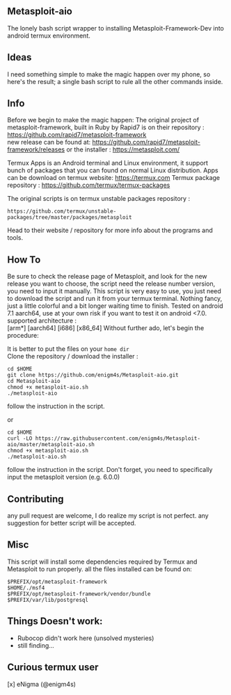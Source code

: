 ## Metasploit-aio
The lonely bash script wrapper to installing Metasploit-Framework-Dev into android termux environment.

## Ideas
I need something simple to make the magic happen over my phone, so here's the result; a single bash script to rule all the other commands inside.

## Info
Before we begin to make the magic happen:
The original project of metasploit-framework, built in Ruby by Rapid7 is on their repository :</br>
https://github.com/rapid7/metasploit-framework</br>
new release can be found at:
https://github.com/rapid7/metasploit-framework/releases
or the installer :
https://metasploit.com/

Termux Apps is an Android terminal and Linux environment, it support bunch of packages that you can found on normal Linux distribution.
Apps can be download on termux website:
https://termux.com
Termux package repository :
https://github.com/termux/termux-packages

The original scripts is on termux unstable packages repository :
```
https://github.com/termux/unstable-packages/tree/master/packages/metasploit
```
Head to their website / repository for more info about the programs and tools.

## How To
Be sure to check the release page of Metasploit, and look for the new release you want to choose,
the script need the release number version, you need to input it manually.
This script is very easy to use, you just need to download the script and run it from your termux terminal.
Nothing fancy, just a little colorful and a bit longer waiting time to finish.
Tested on android 7.1 aarch64, use at your own risk if you want to test it on android <7.0.
supported architecture :</br>
[arm*] [aarch64] [i686] [x86_64]
Without further ado, let's begin the procedure:

It is better to put the files on your `home dir` </br>
Clone the repository / download the installer :
```
cd $HOME
git clone https://github.com/enigm4s/Metasploit-aio.git
cd Metasploit-aio
chmod +x metasploit-aio.sh
./metasploit-aio
```
follow the instruction in the script.

or
```
cd $HOME
curl -LO https://raw.githubusercontent.com/enigm4s/Metasploit-aio/master/metasploit-aio.sh
chmod +x metasploit-aio.sh
./metasploit-aio.sh
```
follow the instruction in the script.
Don't forget, you need to specifically input the metasploit version (e.g. 6.0.0)

## Contributing
any pull request are welcome, I do realize my script is not perfect. any suggestion for better script will be accepted.

## Misc
This script will install some dependencies required by Termux and Metasploit to run properly.
all the files installed can be found on:
```
$PREFIX/opt/metasploit-framework
$HOME/./msf4
$PREFIX/opt/metasploit-framework/vendor/bundle
$PREFIX/var/lib/postgresql
```

## Things Doesn't work:
- Rubocop didn't work here (unsolved mysteries)
- still finding...

## Curious termux user
[x] eNigma (@enigm4s)

